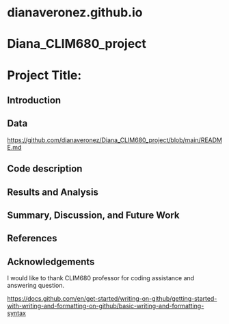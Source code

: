 # dianaveronez.github.io
# Diana_CLIM680_project
# Project Title:

## Introduction

## Data
https://github.com/dianaveronez/Diana_CLIM680_project/blob/main/README.md

## Code description

## Results and Analysis

## Summary, Discussion, and Future Work

## References

## Acknowledgements
 I would like to thank CLIM680 professor for coding assistance and answering question.


https://docs.github.com/en/get-started/writing-on-github/getting-started-with-writing-and-formatting-on-github/basic-writing-and-formatting-syntax
